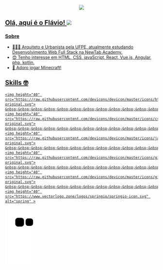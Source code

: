 <p align="center">
  <a href="https://github.com/anuraghazra/github-readme-stats">
    <img
      align="center"
      src="https://github-readme-stats.vercel.app/api/top-langs/?username=teteusaraujo&layout=compact"
    />

## Olá, aqui é o Flávio! <img src="https://raw.githubusercontent.com/iampavangandhi/iampavangandhi/master/gifs/Hi.gif" width="30px"></h2>

### Sobre

- 👨🏼‍🎓 Arquiteto e Urbanista pela UFPE, atualmente estudando Desenvolvimento Web Full Stack na NewTab Academy.
- 😍 Tenho interesse em HTML, CSS, javaScript, React, Vue.js, Angular, php, kotlin.
- 🔨 Adoro jogar Minecraft!

## Skills :nerd_face:
<p align="center">
    
    <img height="40" src="https://raw.githubusercontent.com/devicons/devicon/master/icons/html5/html5-original.svg">
    &nbsp;&nbsp;&nbsp;&nbsp;&nbsp;&nbsp;&nbsp;&nbsp;&nbsp;&nbsp;&nbsp;&nbsp;&nbsp;
    <img height="40" src="https://raw.githubusercontent.com/devicons/devicon/master/icons/css3/css3-original.svg">
    &nbsp;&nbsp;&nbsp;&nbsp;&nbsp;&nbsp;&nbsp;&nbsp;&nbsp;&nbsp;&nbsp;&nbsp;&nbsp;
    <img height="40" src="https://raw.githubusercontent.com/devicons/devicon/master/icons/javascript/javascript-original.svg">
    &nbsp;&nbsp;&nbsp;&nbsp;&nbsp;&nbsp;&nbsp;&nbsp;&nbsp;&nbsp;&nbsp;&nbsp;&nbsp;
    <img height="40" src="https://raw.githubusercontent.com/devicons/devicon/master/icons/git/git-original.svg">
    &nbsp;&nbsp;&nbsp;&nbsp;&nbsp;&nbsp;&nbsp;&nbsp;&nbsp;&nbsp;&nbsp;&nbsp;&nbsp;
    <img height="40" src="https://raw.githubusercontent.com/devicons/devicon/master/icons/github/github-original.svg">
    &nbsp;&nbsp;&nbsp;&nbsp;&nbsp;&nbsp;&nbsp;&nbsp;&nbsp;&nbsp;&nbsp;&nbsp;&nbsp;
    <img height="40" src="https://www.vectorlogo.zone/logos/springio/springio-icon.svg" alt="spring" >
   
</p>

 <div>
  <a href="https://github.com/flavioxe">


 
<div> 
 
 
  ![Snake animation](https://github.com/rafaballerini/rafaballerini/blob/output/github-contribution-grid-snake.svg)
 
</div>


